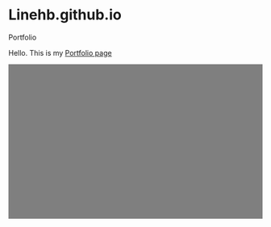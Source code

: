 # Linehb.github.io
Portfolio 

Hello. This is my [Portfolio page](https://test.com)

![](images/testimg.jpg)